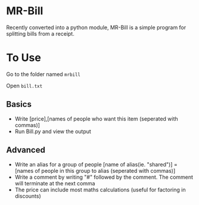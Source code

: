 # MR-Bill
Recently converted into a python module, MR-Bill is a simple program for splitting bills from a receipt.

# To Use
Go to the folder named `mrbill`

Open `bill.txt`

## Basics
- Write [price],[names of people who want this item (seperated with commas)]
- Run Bill.py and view the output
## Advanced
- Write an alias for a group of people [name of alias(ie. "shared")] = [names of people in this group to alias (seperated with commas)]
- Write a comment by writing "#" followed by the comment. The comment will terminate at the next comma
- The price can include most maths calculations (useful for factoring in discounts)
